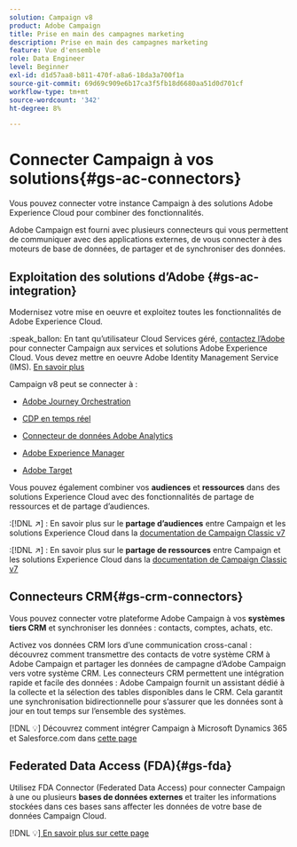 ```yaml
---
solution: Campaign v8
product: Adobe Campaign
title: Prise en main des campagnes marketing
description: Prise en main des campagnes marketing
feature: Vue d'ensemble
role: Data Engineer
level: Beginner
exl-id: d1d57aa8-b811-470f-a8a6-18da3a700f1a
source-git-commit: 69d69c909e6b17ca3f5fb18d6680aa51d0d701cf
workflow-type: tm+mt
source-wordcount: '342'
ht-degree: 8%

---
```


# Connecter Campaign à vos solutions{#gs-ac-connectors}

Vous pouvez connecter votre instance Campaign à des solutions Adobe Experience Cloud pour combiner des fonctionnalités.

Adobe Campaign est fourni avec plusieurs connecteurs qui vous permettent de communiquer avec des applications externes, de vous connecter à des moteurs de base de données, de partager et de synchroniser des données.

## Exploitation des solutions d’Adobe {#gs-ac-integration}

Modernisez votre mise en oeuvre et exploitez toutes les fonctionnalités de Adobe Experience Cloud.

:speak_ballon: En tant qu’utilisateur Cloud Services géré, [contactez l’Adobe](../start/campaign-faq.md#support) pour connecter Campaign aux services et solutions Adobe Experience Cloud. Vous devez mettre en oeuvre Adobe Identity Management Service (IMS). [En savoir plus](../start/connect.md#connect-ims)

Campaign v8 peut se connecter à :

* [Adobe Journey Orchestration](https://experienceleague.adobe.com/docs/journeys/using/action-journeys/acc-action.html?lang=en)

* [CDP en temps réel](../connect/ac-rtcdp.md)

* [Connecteur de données Adobe Analytics](../connect/ac-aa.md)

* [Adobe Experience Manager](../connect/ac-aem.md)

* [Adobe Target](../connect/ac-at.md)

Vous pouvez également combiner vos **audiences** et **ressources** dans des solutions Experience Cloud avec des fonctionnalités de partage de ressources et de partage d’audiences.

:[!DNL :arrow_upper_right:] : En savoir plus sur le **partage d’audiences** entre Campaign et les solutions Experience Cloud dans la [documentation de Campaign Classic v7](https://experienceleague.adobe.com/docs/campaign-classic/using/integrating-with-adobe-experience-cloud/audience-sharing/sharing-audiences-with-adobe-experience-cloud.html?lang=en#integrating-with-adobe-experience-cloud)

:[!DNL :arrow_upper_right:] : En savoir plus sur le **partage de ressources** entre Campaign et les solutions Experience Cloud dans la [documentation de Campaign Classic v7](https://experienceleague.adobe.com/docs/campaign-classic/using/integrating-with-adobe-experience-cloud/asset-sharing/sharing-assets-with-adobe-experience-cloud.html?lang=en#integrating-with-adobe-experience-cloud)

## Connecteurs CRM{#gs-crm-connectors}

Vous pouvez connecter votre plateforme Adobe Campaign à vos **systèmes tiers CRM** et synchroniser les données : contacts, comptes, achats, etc.

Activez vos données CRM lors d’une communication cross-canal : découvrez comment transmettre des contacts de votre système CRM à Adobe Campaign et partager les données de campagne d’Adobe Campaign vers votre système CRM.
Les connecteurs CRM permettent une intégration rapide et facile des données : Adobe Campaign fournit un assistant dédié à la collecte et la sélection des tables disponibles dans le CRM. Cela garantit une synchronisation bidirectionnelle pour s’assurer que les données sont à jour en tout temps sur l’ensemble des systèmes.

[!DNL :bulb:] Découvrez comment intégrer Campaign à Microsoft Dynamics 365 et Salesforce.com dans  [cette page](crm.md)

## Federated Data Access (FDA){#gs-fda}

Utilisez FDA Connector (Federated Data Access) pour connecter Campaign à une ou plusieurs **bases de données externes** et traiter les informations stockées dans ces bases sans affecter les données de votre base de données Campaign Cloud.

[!DNL :bulb:][ En savoir plus sur cette page](fda.md)


<!-- 
 ## Integrate with social media

Use the **Managing social networks (Social Marketing)** option to interact with customers and prospects via Twitter.

* Send messages - Use Adobe Campaign Social Marketing to send messages on Twitter. Adobe Campaign lets you post messages directly to your twitter account. You can also send direct messages to all your followers.

* Collect new contacts - Adobe Campaign Social Marketing also makes it easy to acquire new contacts via Facebook: contact users and ask them if they want to share their profile information. If they accept, Adobe Campaign automatically recovers the data, which enables you to carry out targeting campaigns and, when possible, to implement cross-channel strategies.

[!DNL :bulb:] Learn how to set up and use Campaign Social Marketing in [this section](../connect/ac-tw.md) -->